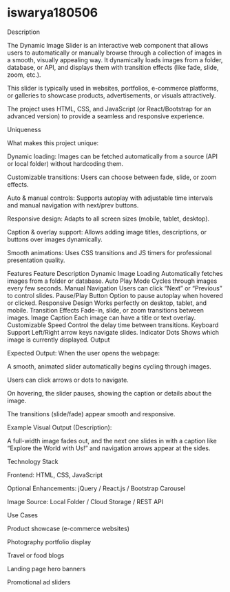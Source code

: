 # iswarya180506
Description

The Dynamic Image Slider is an interactive web component that allows users to automatically or manually browse through a collection of images in a smooth, visually appealing way. It dynamically loads images from a folder, database, or API, and displays them with transition effects (like fade, slide, zoom, etc.).

This slider is typically used in websites, portfolios, e-commerce platforms, or galleries to showcase products, advertisements, or visuals attractively.

The project uses HTML, CSS, and JavaScript (or React/Bootstrap for an advanced version) to provide a seamless and responsive experience.

 Uniqueness

What makes this project unique:

Dynamic loading: Images can be fetched automatically from a source (API or local folder) without hardcoding them.

Customizable transitions: Users can choose between fade, slide, or zoom effects.

Auto & manual controls: Supports autoplay with adjustable time intervals and manual navigation with next/prev buttons.

Responsive design: Adapts to all screen sizes (mobile, tablet, desktop).

Caption & overlay support: Allows adding image titles, descriptions, or buttons over images dynamically.

Smooth animations: Uses CSS transitions and JS timers for professional presentation quality.

 Features
Feature	Description
Dynamic Image Loading	Automatically fetches images from a folder or database.
Auto Play Mode	Cycles through images every few seconds.
Manual Navigation	Users can click “Next” or “Previous” to control slides.
Pause/Play Button	Option to pause autoplay when hovered or clicked.
Responsive Design	Works perfectly on desktop, tablet, and mobile.
Transition Effects	Fade-in, slide, or zoom transitions between images.
Image Caption	Each image can have a title or text overlay.
Customizable Speed	Control the delay time between transitions.
Keyboard Support	Left/Right arrow keys navigate slides.
Indicator Dots	Shows which image is currently displayed.
 Output

Expected Output:
When the user opens the webpage:

A smooth, animated slider automatically begins cycling through images.

Users can click arrows or dots to navigate.

On hovering, the slider pauses, showing the caption or details about the image.

The transitions (slide/fade) appear smooth and responsive.

 Example Visual Output (Description):

A full-width image fades out, and the next one slides in with a caption like “Explore the World with Us!” and navigation arrows appear at the sides.

 Technology Stack

Frontend: HTML, CSS, JavaScript

Optional Enhancements: jQuery / React.js / Bootstrap Carousel

Image Source: Local Folder / Cloud Storage / REST API

 Use Cases

Product showcase (e-commerce websites)

Photography portfolio display

Travel or food blogs

Landing page hero banners

Promotional ad sliders
